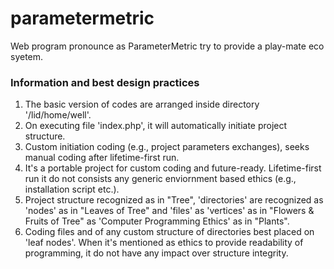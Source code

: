 # parametermetric
 Web program pronounce as ParameterMetric try to provide a play-mate eco syetem.

### Information and best design practices
1. The basic version of codes are arranged inside directory '<webroot or htdocs or www>/lid/home/well'.
2. On executing file 'index.php', it will automatically initiate project structure.
3. Custom initiation coding (e.g., project parameters exchanges), seeks manual coding after lifetime-first run.
4. It's a portable project for custom coding and future-ready. Lifetime-first run it do not consists any generic enviornment based ethics (e.g., installation script etc.).
5. Project structure recognized as in "Tree", 'directories' are recognized as 'nodes' as in "Leaves of Tree" and 'files' as 'vertices' as in "Flowers & Fruits of Tree" as 'Computer Programming Ethics' as in "Plants".
6. Coding files and of any custom structure of directories best placed on 'leaf nodes'. When it's mentioned as ethics to provide readability of programming, it do not have any impact over structure integrity.